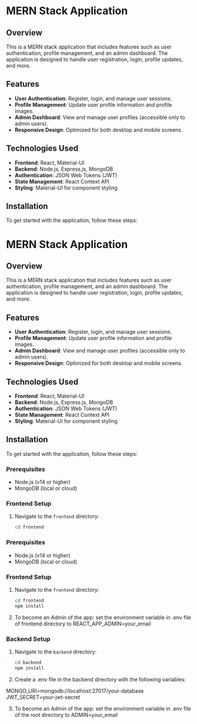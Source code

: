 # MERN Stack Application

## Overview

This is a MERN stack application that includes features such as user authentication, profile management, and an admin dashboard. The application is designed to handle user registration, login, profile updates, and more. 

## Features

- **User Authentication**: Register, login, and manage user sessions.
- **Profile Management**: Update user profile information and profile images.
- **Admin Dashboard**: View and manage user profiles (accessible only to admin users).
- **Responsive Design**: Optimized for both desktop and mobile screens.

## Technologies Used

- **Frontend**: React, Material-UI
- **Backend**: Node.js, Express.js, MongoDB
- **Authentication**: JSON Web Tokens (JWT)
- **State Management**: React Context API
- **Styling**: Material-UI for component styling

## Installation

To get started with the application, follow these steps:
# MERN Stack Application

## Overview

This is a MERN stack application that includes features such as user authentication, profile management, and an admin dashboard. The application is designed to handle user registration, login, profile updates, and more.

## Features

- **User Authentication**: Register, login, and manage user sessions.
- **Profile Management**: Update user profile information and profile images.
- **Admin Dashboard**: View and manage user profiles (accessible only to admin users).
- **Responsive Design**: Optimized for both desktop and mobile screens.

## Technologies Used

- **Frontend**: React, Material-UI
- **Backend**: Node.js, Express.js, MongoDB
- **Authentication**: JSON Web Tokens (JWT)
- **State Management**: React Context API
- **Styling**: Material-UI for component styling

## Installation

To get started with the application, follow these steps:

### Prerequisites

- Node.js (v14 or higher)
- MongoDB (local or cloud)

### Frontend Setup

1. Navigate to the `frontend` directory:

   ```bash
   cd frontend

### Prerequisites

- Node.js (v14 or higher)
- MongoDB (local or cloud)

### Frontend Setup

1. Navigate to the `frontend` directory:

   ```bash
   cd frontend
   npm install
   
 2. To become an Admin of the app:
   set the environment variable in .env file of frontend directory to REACT_APP_ADMIN=your_email

### Backend Setup

1. Navigate to the `backend` directory:
   ```bash
   cd backend
   npm install
   
2.  Create a .env file in the backend directory with the following variables:

  MONGO_URI=mongodb://localhost:27017/your-database
  JWT_SECRET=your-jwt-secret

3. To become an Admin of the app:
   set the environment variable in .env file of the root directory to ADMIN=your_email
   
